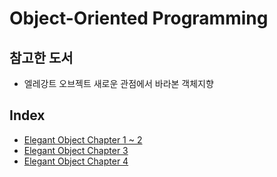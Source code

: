 # Object-Oriented Programming

## 참고한 도서

- 엘레강트 오브젝트 새로운 관점에서 바라본 객체지향


## Index

- [Elegant Object Chapter 1 ~ 2](https://github.com/kwan3854/Dev-log/tree/master/Study/OOP/OOP-Elegant_Object_1.md)
- [Elegant Object Chapter 3](https://github.com/kwan3854/Dev-log/tree/master/Study/OOP/OOP-Elegant_Object_2.md)
- [Elegant Object Chapter 4](https://github.com/kwan3854/Dev-log/tree/master/Study/OOP/OOP-Elegant_Object_3.md)

